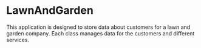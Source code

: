 # LawnAndGarden
This application is designed to store data about customers for a lawn and garden company. Each class manages data for the customers and different services.
